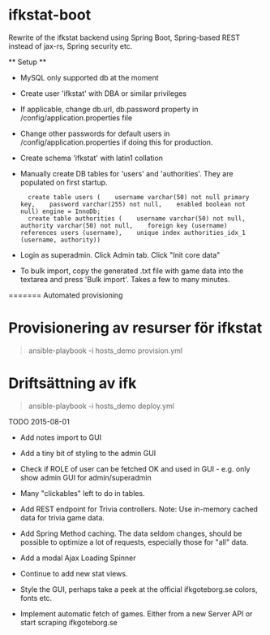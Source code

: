 ifkstat-boot
============

Rewrite of the ifkstat backend using Spring Boot, Spring-based REST instead of jax-rs, Spring security etc.

** Setup **
* MySQL only supported db at the moment
* Create user 'ifkstat' with DBA or similar privileges
* If applicable, change db.url, db.password property in /config/application.properties file
* Change other passwords for default users in /config/application.properties if doing this for production.
* Create schema 'ifkstat' with latin1 collation
* Manually create DB tables for 'users' and 'authorities'. They are populated on first startup.

        create table users (    username varchar(50) not null primary key,    password varchar(255) not null,    enabled boolean not null) engine = InnoDb;
        create table authorities (    username varchar(50) not null,    authority varchar(50) not null,    foreign key (username) references users (username),    unique index authorities_idx_1 (username, authority))

* Login as superadmin. Click Admin tab. Click "Init core data"
* To bulk import, copy the generated .txt file with game data into the textarea and press 'Bulk import'. Takes a few to many minutes.

=======
Automated provisioning

# Provisionering av resurser för ifkstat
> ansible-playbook -i hosts_demo provision.yml

# Driftsättning av ifk
> ansible-playbook -i hosts_demo deploy.yml



TODO 2015-08-01
* Add notes import to GUI
* Add a tiny bit of styling to the admin GUI
* Check if ROLE of user can be fetched OK and used in GUI - e.g. only show admin GUI for admin/superadmin
* Many "clickables" left to do in tables.
* Add REST endpoint for Trivia controllers. Note: Use in-memory cached data for trivia game data.

* Add Spring Method caching. The data seldom changes, should be possible to optimize a lot of requests, especially those for
"all" data.
* Add a modal Ajax Loading Spinner
* Continue to add new stat views.
* Style the GUI, perhaps take a peek at the official ifkgoteborg.se colors, fonts etc.
* Implement automatic fetch of games. Either from a new Server API or start scraping ifkgoteborg.se
